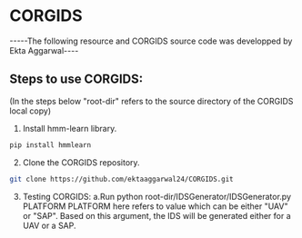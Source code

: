 # CORGIDS

-----The following resource and CORGIDS source code was developped by Ekta Aggarwal----

## Steps to use CORGIDS:
(In the steps below "root-dir" refers to the source directory of the CORGIDS local copy)

1. Install hmm-learn library.
```bash
pip install hmmlearn
```
2. Clone the CORGIDS repository.
```bash
git clone https://github.com/ektaaggarwal24/CORGIDS.git
```
3. Testing CORGIDS:
	a.Run python root-dir/IDSGenerator/IDSGenerator.py PLATFORM
	PLATFORM here refers to value which can be either "UAV" or "SAP". Based on this argument, the IDS will be generated either for a UAV or a SAP.
 
